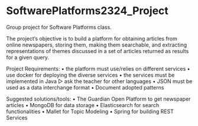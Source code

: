 # SoftwarePlatforms2324_Project
Group project for Software Platforms class.

The project’s objective is to build a platform for obtaining articles
from online newspapers, storing them, making them searchable, and
extracting representations of themes discussed in a set of articles
returned as results for a given query.

Project Requirements:
• the platform must use/relies on different services
• use docker for deploying the diverse services
• the services must be implemented in Java
▷ ask the teacher for other languages
• JSON must be used as a data interchange format
• Document adopted patterns

Suggested solutions/tools:
• The Guardian Open Platform to get newspaper articles
• MongoDB for data storage
• Elasticsearch for search functionalities
• Mallet for Topic Modeling
• Spring for building REST Services
